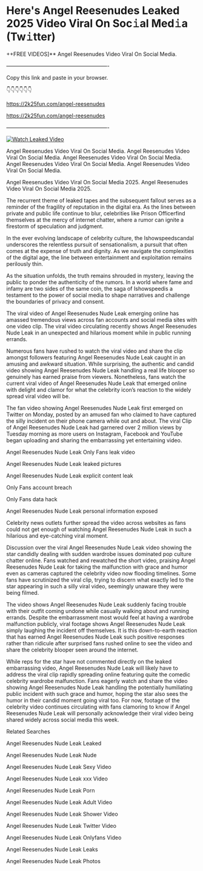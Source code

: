 # Here's Angel Reesenudes Leaked 2025 Video Viral On Soc𝚒al Med𝚒a (Tw𝚒tter)

++FREE VIDEOS]** Angel Reesenudes Video Viral On Social Media.

———————————————————-

Copy this link and paste in your browser.

👇👇👇👇👇👇

https://2k25fun.com/angel-reesenudes

https://2k25fun.com/angel-reesenudes

———————————————————-

[![Watch Leaked Video](https://miro.medium.com/v2/resize:fit:828/format:webp/1*cilzJN44JGOrTw9NJCrNHA.gif "Watch Leaked Video")](https://2k25fun.com/angel-reesenudes)

Angel Reesenudes Video Viral On Social Media. Angel Reesenudes Video Viral On Social Media. Angel Reesenudes Video Viral On Social Media. Angel Reesenudes Video Viral On Social Media. Angel Reesenudes Video Viral On Social Media.

Angel Reesenudes Video Viral On Social Media 2025. Angel Reesenudes Video Viral On Social Media 2025.

The recurrent theme of leaked tapes and the subsequent fallout serves as a reminder of the fragility of reputation in the digital era. As the lines between private and public life continue to blur, celebrities like Prison Officerfind themselves at the mercy of internet chatter, where a rumor can ignite a firestorm of speculation and judgment.

In the ever evolving landscape of celebrity culture, the Ishowspeedscandal underscores the relentless pursuit of sensationalism, a pursuit that often comes at the expense of truth and dignity. As we navigate the complexities of the digital age, the line between entertainment and exploitation remains perilously thin.

As the situation unfolds, the truth remains shrouded in mystery, leaving the public to ponder the authenticity of the rumors. In a world where fame and infamy are two sides of the same coin, the saga of Ishowspeedis a testament to the power of social media to shape narratives and challenge the boundaries of privacy and consent.

The viral video of Angel Reesenudes Nude Leak emerging online has amassed tremendous views across fan accounts and social media sites with one video clip. The viral video circulating recently shows Angel Reesenudes Nude Leak in an unexpected and hilarious moment while in public running errands.

Numerous fans have rushed to watch the viral video and share the clip amongst followers featuring Angel Reesenudes Nude Leak caught in an amusing and awkward situation. While surprising, the authentic and candid video showing Angel Reesenudes Nude Leak handling a real life blooper so genuinely has earned praise from viewers. Nonetheless, fans watch the current viral video of Angel Reesenudes Nude Leak that emerged online with delight and clamor for what the celebrity icon’s reaction to the widely spread viral video will be.

The fan video showing Angel Reesenudes Nude Leak first emerged on Twitter on Monday, posted by an amused fan who claimed to have captured the silly incident on their phone camera while out and about. The viral Clip of Angel Reesenudes Nude Leak had garnered over 2 million views by Tuesday morning as more users on Instagram, Facebook and YouTube began uploading and sharing the embarrassing yet entertaining video.

Angel Reesenudes Nude Leak Only Fans leak video

Angel Reesenudes Nude Leak leaked pictures

Angel Reesenudes Nude Leak explicit content leak

Only Fans account breach

Only Fans data hack

Angel Reesenudes Nude Leak personal information exposed

Celebrity news outlets further spread the video across websites as fans could not get enough of watching Angel Reesenudes Nude Leak in such a hilarious and eye-catching viral moment.

Discussion over the viral Angel Reesenudes Nude Leak video showing the star candidly dealing with sudden wardrobe issues dominated pop culture chatter online. Fans watched and rewatched the short video, praising Angel Reesenudes Nude Leak for taking the malfunction with grace and humor even as cameras captured the celebrity video now flooding timelines. Some fans have scrutinized the viral clip, trying to discern what exactly led to the star appearing in such a silly viral video, seemingly unaware they were being filmed.

The video shows Angel Reesenudes Nude Leak suddenly facing trouble with their outfit coming undone while casually walking about and running errands. Despite the embarrassment most would feel at having a wardrobe malfunction publicly, viral footage shows Angel Reesenudes Nude Leak simply laughing the incident off themselves. It is this down-to-earth reaction that has earned Angel Reesenudes Nude Leak such positive responses rather than ridicule after surprised fans rushed online to see the video and share the celebrity blooper seen around the internet.

While reps for the star have not commented directly on the leaked embarrassing video, Angel Reesenudes Nude Leak will likely have to address the viral clip rapidly spreading online featuring quite the comedic celebrity wardrobe malfunction. Fans eagerly watch and share the video showing Angel Reesenudes Nude Leak handling the potentially humiliating public incident with such grace and humor, hoping the star also sees the humor in their candid moment going viral too. For now, footage of the celebrity video continues circulating with fans clamoring to know if Angel Reesenudes Nude Leak will personally acknowledge their viral video being shared widely across social media this week.

Related Searches

Angel Reesenudes Nude Leak Leaked

Angel Reesenudes Nude Leak Nude

Angel Reesenudes Nude Leak Sexy Video

Angel Reesenudes Nude Leak xxx Video

Angel Reesenudes Nude Leak Porn

Angel Reesenudes Nude Leak Adult Video

Angel Reesenudes Nude Leak Shower Video

Angel Reesenudes Nude Leak Twitter Video

Angel Reesenudes Nude Leak Onlyfans Video

Angel Reesenudes Nude Leak Leaks

Angel Reesenudes Nude Leak Photos